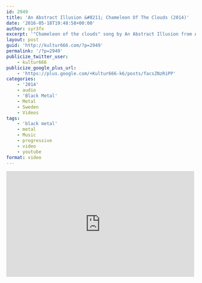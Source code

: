 ```yaml
---
id: 2949
title: 'An Abstract Illusion &#8211; Chameleon Of The Clouds (2014)'
date: '2016-05-18T19:48:58+00:00'
author: syr3fx
excerpt: '"Chameleon of the clouds" song by An Abstract Illusion from Atonement Is Nigh album (2014).'
layout: post
guid: 'http://kultur666.com/?p=2949'
permalink: '/?p=2949'
publicize_twitter_user:
    - kultur666
publicize_google_plus_url:
    - 'https://plus.google.com/+Kultur666-k6/posts/facsZNzRiPP'
categories:
    - '2014'
    - audio
    - 'Black Metal'
    - Metal
    - Sweden
    - Videos
tags:
    - 'black metal'
    - metal
    - Music
    - progressive
    - video
    - youtube
format: video
---
```


<iframe allow="accelerometer; autoplay; clipboard-write; encrypted-media; gyroscope; picture-in-picture; web-share" allowfullscreen="" frameborder="0" height="281" loading="lazy" src="https://www.youtube.com/embed/HZgxMtrvE6Y?feature=oembed" title="AN ABSTRACT ILLUSION - Chameleon of the Clouds" width="500"></iframe>